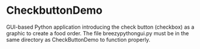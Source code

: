 # CheckbuttonDemo
GUI-based Python application introducing the check button (checkbox) as a graphic to create a food order.
The file breezypythongui.py must be in the same directory as CheckButtonDemo to function properly.

